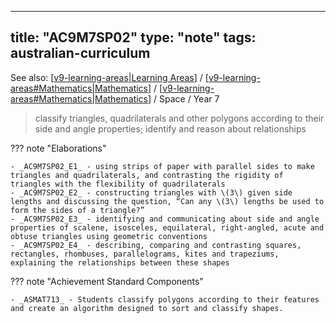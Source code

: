 
---
title: "AC9M7SP02"
type: "note"
tags: australian-curriculum
---

See also: [[v9-learning-areas|Learning Areas]] / [[v9-learning-areas#Mathematics|Mathematics]] / [[v9-learning-areas#Mathematics|Mathematics]] / Space / Year 7

> classify triangles, quadrilaterals and other polygons according to their side and angle properties; identify and reason about relationships

??? note "Elaborations"

	- _AC9M7SP02_E1_ - using strips of paper with parallel sides to make triangles and quadrilaterals, and contrasting the rigidity of triangles with the flexibility of quadrilaterals
	- _AC9M7SP02_E2_ - constructing triangles with \(3\) given side lengths and discussing the question, “Can any \(3\) lengths be used to form the sides of a triangle?”
	- _AC9M7SP02_E3_ - identifying and communicating about side and angle properties of scalene, isosceles, equilateral, right-angled, acute and obtuse triangles using geometric conventions
	- _AC9M7SP02_E4_ - describing, comparing and contrasting squares, rectangles, rhombuses, parallelograms, kites and trapeziums, explaining the relationships between these shapes
??? note "Achievement Standard Components"

	- _ASMAT713_ - Students classify polygons according to their features and create an algorithm designed to sort and classify shapes.

[//begin]: # "Autogenerated link references for markdown compatibility"
[v9-learning-areas|Learning Areas]: ../v9-learning-areas "Learning Areas"
[v9-learning-areas#Mathematics|Mathematics]: ../v9-learning-areas "Learning Areas"
[//end]: # "Autogenerated link references"
